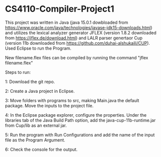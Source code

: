 # CS4110-Compiler-Project1

This project was written in Java (java 15.0.1 dowbloaded from https://www.oracle.com/java/technologies/javase-jdk15-downloads.html) and utilizes the lexical analyzer generator JFLEX (version 1.8.2 downloaded from https://jflex.de/download.html) and LALR parser genertaor Cup (version 11b downloaded from https://github.com/duhai-alshukaili/CUP).
Used Eclipse to run the Program.

New filename.flex files can be compiled by running the command "jflex filename.flex"

Steps to run:

1: Download the git repo.

2: Create a Java project in Eclipse.

3: Move folders with programs to src, making Main.java the default package. Move the inputs to the project file.

4: In the Eclipse package explorer, configure the properties. Under the libraries tab of the Java Build Path option, add the java-cup-11b-runtime.jar from Cup/lib as an external jar.

5: Run the program with Run Configurations and add the name of the input file as the Program Argument.

6: Check the console for the output.
